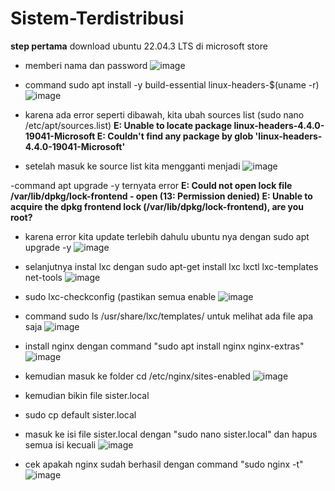 # Sistem-Terdistribusi
**step pertama** download ubuntu 22.04.3 LTS di microsoft store
- memberi nama dan password
![image](https://github.com/RayhanFurqoni/Sistem-Terdistribusi/assets/124054176/fb5aed25-f1f3-4ccb-a66f-a78d5eac7af5)

- command sudo apt install -y build-essential linux-headers-$(uname -r)
  ![image](https://github.com/RayhanFurqoni/Sistem-Terdistribusi/assets/124054176/05bab0d7-0a71-4f21-98dc-cb9f27c750a6)
- karena ada error seperti dibawah, kita ubah sources list (sudo nano /etc/apt/sources.list)
**E: Unable to locate package linux-headers-4.4.0-19041-Microsoft
E: Couldn't find any package by glob 'linux-headers-4.4.0-19041-Microsoft'**
- setelah masuk ke source list kita mengganti menjadi
![image](https://github.com/RayhanFurqoni/Sistem-Terdistribusi/assets/124054176/9f108373-4006-4d44-a4bc-d6b1d66cb9db)


-command apt upgrade -y ternyata error
**E: Could not open lock file /var/lib/dpkg/lock-frontend - open (13: Permission denied)
E: Unable to acquire the dpkg frontend lock (/var/lib/dpkg/lock-frontend), are you root?**
- karena error kita update terlebih dahulu ubuntu nya dengan sudo apt upgrade -y
  ![image](https://github.com/RayhanFurqoni/Sistem-Terdistribusi/assets/124054176/7ceebef2-9507-4990-80fe-d60c42229d10)

- selanjutnya instal lxc dengan sudo apt-get install lxc lxctl lxc-templates net-tools
  ![image](https://github.com/RayhanFurqoni/Sistem-Terdistribusi/assets/124054176/a3ea00e1-9229-463b-9a75-ce0e66a92829)

- sudo lxc-checkconfig (pastikan semua enable
  ![image](https://github.com/RayhanFurqoni/Sistem-Terdistribusi/assets/124054176/f4536003-1710-4483-8fc0-b311edc20a42)

- command sudo ls /usr/share/lxc/templates/ untuk melihat ada file apa saja
  ![image](https://github.com/RayhanFurqoni/Sistem-Terdistribusi/assets/124054176/3cdde7f7-b3d7-4d76-ae5c-59572bd03f1a)

- install nginx dengan command "sudo apt install nginx nginx-extras"
  ![image](https://github.com/RayhanFurqoni/Sistem-Terdistribusi/assets/124054176/e7721774-6d26-4776-96eb-b7b79109dba3)

- kemudian masuk ke folder cd /etc/nginx/sites-enabled
  ![image](https://github.com/RayhanFurqoni/Sistem-Terdistribusi/assets/124054176/c5df1e34-6e0b-489a-92e8-bdadacd87bee)

- kemudian bikin file sister.local
- sudo cp default sister.local
- masuk ke isi file sister.local dengan "sudo nano sister.local" dan hapus semua isi kecuali
  ![image](https://github.com/RayhanFurqoni/Sistem-Terdistribusi/assets/124054176/0a016167-d6ed-4e74-84a6-e41d3b80134c)
- cek apakah nginx sudah berhasil dengan command "sudo nginx -t"
![image](https://github.com/RayhanFurqoni/Sistem-Terdistribusi/assets/124054176/23e40f6a-0ecc-4a4b-b82c-ac3f435821a4)


  
